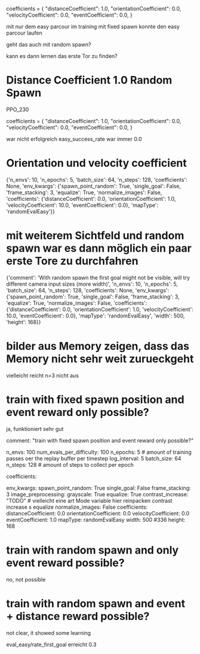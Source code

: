 

coefficients = {
    "distanceCoefficient": 1.0,
    "orientationCoefficient": 0.0,
    "velocityCoefficient": 0.0,
    "eventCoefficient": 0.0,
}

mit nur dem easy parcour im training mit fixed spawn konnte den easy parcour laufen

geht das auch mit random spawn?

kann es dann lernen das erste Tor zu finden?

# Distance Coefficient 1.0 Random Spawn

PPO_230

coefficients = {
    "distanceCoefficient": 1.0,
    "orientationCoefficient": 0.0,
    "velocityCoefficient": 0.0,
    "eventCoefficient": 0.0,
}

war nicht erfolgreich
easy_success_rate war immer 0.0


# Orientation und velocity coefficient

{'n_envs': 10, 'n_epochs': 5, 'batch_size': 64, 'n_steps': 128, 'coefficients': None, 'env_kwargs': {'spawn_point_random': True, 'single_goal': False, 'frame_stacking': 3, 'equalize': True, 'normalize_images': False, 'coefficients': {'distanceCoefficient': 0.0, 'orientationCoefficient': 1.0, 'velocityCoefficient': 10.0, 'eventCoefficient': 0.0}, 'mapType': 'randomEvalEasy'}}


# mit weiterem Sichtfeld und random spawn war es dann möglich ein paar erste Tore zu durchfahren

{'comment': 'With random spawn the first goal might not be visible, will try different camera input sizes (more width)', 'n_envs': 10, 'n_epochs': 5, 'batch_size': 64, 'n_steps': 128, 'coefficients': None, 'env_kwargs': {'spawn_point_random': True, 'single_goal': False, 'frame_stacking': 3, 'equalize': True, 'normalize_images': False, 'coefficients': {'distanceCoefficient': 0.0, 'orientationCoefficient': 1.0, 'velocityCoefficient': 10.0, 'eventCoefficient': 0.0}, 'mapType': 'randomEvalEasy', 'width': 500, 'height': 168}}



# bilder aus Memory zeigen, dass das Memory nicht sehr weit zurueckgeht
vielleicht reicht n=3 nicht aus 




# train with fixed spawn position and event reward only possible?

ja, funktioniert sehr gut

comment: "train with fixed spawn position and event reward only possible?"

n_envs: 100
num_evals_per_difficulty: 100
n_epochs: 5 # amount of training passes oer the replay buffer per timestep
log_interval: 5
batch_size: 64
n_steps: 128 # amount of steps to collect per epoch

coefficients:

env_kwargs:
  spawn_point_random: True
  single_goal: False
  frame_stacking: 3
  image_preprocessing:
    grayscale: True
    equalize: True
    contrast_increase: "TODO"
    # vielleicht eine art Mode variable hier reinpacken contrast increase s equalize
    normalize_images: False
  coefficients:
    distanceCoefficient: 0.0
    orientationCoefficient: 0.0
    velocityCoefficient: 0.0
    eventCoefficient: 1.0
  mapType: randomEvalEasy
  width: 500 #336
  height: 168


# train with random spawn and only event reward possible?

no, not possible

# train with random spawn and event + distance reward possible?

not clear, it showed some learning

eval_easy/rate_first_goal erreicht 0.3


